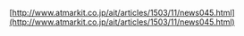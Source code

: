 
[http://www.atmarkit.co.jp/ait/articles/1503/11/news045.html](http://www.atmarkit.co.jp/ait/articles/1503/11/news045.html)
